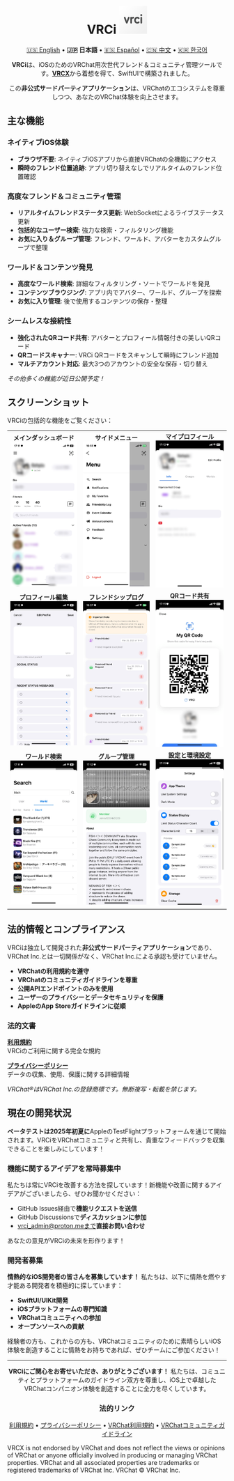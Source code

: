 <div align="center">

# VRCi <img src="./icon/icon.png" width="64" height="64"> </img>

[🇺🇸 English](README.md) • **🇯🇵 日本語** • [🇪🇸 Español](README_es.md) • [🇨🇳 中文](README_cn.md) • [🇰🇷 한국어](README_kr.md)

**VRCi**は、iOSのためのVRChat用次世代フレンド＆コミュニティ管理ツールです。[**VRCX**](https://github.com/vrcx-team/VRCX)から着想を得て、SwiftUIで構築されました。

この**非公式サードパーティアプリケーション**は、VRChatのエコシステムを尊重しつつ、あなたのVRChat体験を向上させます。

<div align="left">

## 主な機能

### **ネイティブiOS体験**
- **ブラウザ不要**: ネイティブiOSアプリから直接VRChatの全機能にアクセス
- **瞬時のフレンド位置追跡**: アプリ切り替えなしでリアルタイムのフレンド位置確認

### **高度なフレンド＆コミュニティ管理**
- **リアルタイムフレンドステータス更新**: WebSocketによるライブステータス更新
- **包括的なユーザー検索**: 強力な検索・フィルタリング機能
- **お気に入り＆グループ管理**: フレンド、ワールド、アバターをカスタムグループで整理

### **ワールド＆コンテンツ発見**
- **高度なワールド検索**: 詳細なフィルタリング・ソートでワールドを発見
- **コンテンツブラウジング**: アプリ内でアバター、ワールド、グループを探索
- **お気に入り管理**: 後で使用するコンテンツの保存・整理

### **シームレスな接続性**
- **強化されたQRコード共有**: アバターとプロフィール情報付きの美しいQRコード
- **QRコードスキャナー**: VRCi QRコードをスキャンして瞬時にフレンド追加
- **マルチアカウント対応**: 最大3つのアカウントの安全な保存・切り替え

*その他多くの機能が近日公開予定！*

## スクリーンショット

VRCiの包括的な機能をご覧ください：

<table align="center">
  <tr>
    <td align="center">
      <strong>メインダッシュボード</strong><br>
      <img src="./img/main.png" alt="メインダッシュボード" width="280" />
    </td>
    <td align="center">
      <strong>サイドメニュー</strong><br>
      <img src="./img/sidemenu.png" alt="サイドメニュー" width="280" />
    </td>
    <td align="center">
      <strong>マイプロフィール</strong><br>
      <img src="./img/myprofile.png" alt="マイプロフィール" width="280" />
    </td>
  </tr>
  <tr>
    <td align="center">
      <strong>プロフィール編集</strong><br>
      <img src="./img/edit_profile.png" alt="プロフィール編集" width="280" />
    </td>
    <td align="center">
      <strong>フレンドシップログ</strong><br>
      <img src="./img/friendship_log.png" alt="フレンドシップログ" width="280" />
    </td>
    <td align="center">
      <strong>QRコード共有</strong><br>
      <img src="./img/qr.png" alt="QRコード" width="280" />
    </td>
  </tr>
  <tr>
    <td align="center">
      <strong>ワールド検索</strong><br>
      <img src="./img/search_world.png" alt="ワールド検索" width="280" />
    </td>
    <td align="center">
      <strong>グループ管理</strong><br>
      <img src="./img/group.png" alt="グループ" width="280" />
    </td>
    <td align="center">
      <strong>設定と環境設定</strong><br>
      <img src="./img/setting.png" alt="設定" width="280" />
    </td>
  </tr>
</table>

## 法的情報とコンプライアンス

VRCiは独立して開発された**非公式サードパーティアプリケーション**であり、VRChat Inc.とは一切関係がなく、VRChat Inc.による承認も受けていません。

- **VRChatの利用規約を遵守**
- **VRChatのコミュニティガイドラインを尊重**
- **公開APIエンドポイントのみを使用**
- **ユーザーのプライバシーとデータセキュリティを保護**
- **AppleのApp Storeガイドラインに従順**

### 法的文書

**[利用規約](https://vrci-eula-deploy.vercel.app/terms)**  
VRCiのご利用に関する完全な規約

**[プライバシーポリシー](https://vrci-eula-deploy.vercel.app/privacy)**  
データの収集、使用、保護に関する詳細情報

*VRChat®はVRChat Inc.の登録商標です。無断複写・転載を禁じます。*

## 現在の開発状況

**ベータテストは2025年初夏に**AppleのTestFlightプラットフォームを通じて開始されます。VRCiをVRChatコミュニティと共有し、貴重なフィードバックを収集できることを楽しみにしています！

### 機能に関するアイデアを常時募集中

私たちは常にVRCiを改善する方法を探しています！新機能や改善に関するアイデアがございましたら、ぜひお聞かせください：
- GitHub Issues経由で**機能リクエストを送信**
- GitHub Discussionsで**ディスカッションに参加**
- vrci_admin@proton.meまで**直接お問い合わせ**

あなたの意見がVRCiの未来を形作ります！

### 開発者募集

**情熱的なiOS開発者の皆さんを募集しています！** 私たちは、以下に情熱を燃やす才能ある開発者を積極的に探しています：
- **SwiftUI/UIKit開発**
- **iOSプラットフォームの専門知識**
- **VRChatコミュニティへの参加**
- **オープンソースへの貢献**

経験者の方も、これからの方も、VRChatコミュニティのために素晴らしいiOS体験を創造することに情熱をお持ちであれば、ぜひチームにご参加ください！

---

<div align="center">

**VRCiにご関心をお寄せいただき、ありがとうございます！** 私たちは、コミュニティとプラットフォームのガイドライン双方を尊重し、iOS上で卓越したVRChatコンパニオン体験を創造することに全力を尽くしています。

### 法的リンク
[利用規約](https://vrci-eula-deploy.vercel.app/terms) • [プライバシーポリシー](https://vrci-eula-deploy.vercel.app/privacy) • [VRChat利用規約](https://hello.vrchat.com/legal) • [VRChatコミュニティガイドライン](https://hello.vrchat.com/community-guidelines)

</div>

VRCX is not endorsed by VRChat and does not reflect the views or opinions of VRChat or anyone officially involved in producing or managing VRChat properties. VRChat and all associated properties are trademarks or registered trademarks of VRChat Inc. VRChat © VRChat Inc.